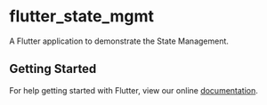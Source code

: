 # flutter_state_mgmt

A Flutter application to demonstrate the State Management.

## Getting Started

For help getting started with Flutter, view our online
[documentation](https://flutter.io/).

